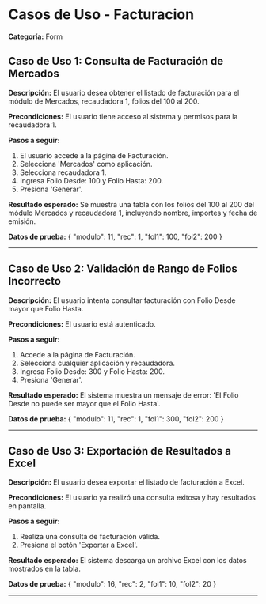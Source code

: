 # Casos de Uso - Facturacion

**Categoría:** Form

## Caso de Uso 1: Consulta de Facturación de Mercados

**Descripción:** El usuario desea obtener el listado de facturación para el módulo de Mercados, recaudadora 1, folios del 100 al 200.

**Precondiciones:**
El usuario tiene acceso al sistema y permisos para la recaudadora 1.

**Pasos a seguir:**
1. El usuario accede a la página de Facturación.
2. Selecciona 'Mercados' como aplicación.
3. Selecciona recaudadora 1.
4. Ingresa Folio Desde: 100 y Folio Hasta: 200.
5. Presiona 'Generar'.

**Resultado esperado:**
Se muestra una tabla con los folios del 100 al 200 del módulo Mercados y recaudadora 1, incluyendo nombre, importes y fecha de emisión.

**Datos de prueba:**
{ "modulo": 11, "rec": 1, "fol1": 100, "fol2": 200 }

---

## Caso de Uso 2: Validación de Rango de Folios Incorrecto

**Descripción:** El usuario intenta consultar facturación con Folio Desde mayor que Folio Hasta.

**Precondiciones:**
El usuario está autenticado.

**Pasos a seguir:**
1. Accede a la página de Facturación.
2. Selecciona cualquier aplicación y recaudadora.
3. Ingresa Folio Desde: 300 y Folio Hasta: 200.
4. Presiona 'Generar'.

**Resultado esperado:**
El sistema muestra un mensaje de error: 'El Folio Desde no puede ser mayor que el Folio Hasta'.

**Datos de prueba:**
{ "modulo": 11, "rec": 1, "fol1": 300, "fol2": 200 }

---

## Caso de Uso 3: Exportación de Resultados a Excel

**Descripción:** El usuario desea exportar el listado de facturación a Excel.

**Precondiciones:**
El usuario ya realizó una consulta exitosa y hay resultados en pantalla.

**Pasos a seguir:**
1. Realiza una consulta de facturación válida.
2. Presiona el botón 'Exportar a Excel'.

**Resultado esperado:**
El sistema descarga un archivo Excel con los datos mostrados en la tabla.

**Datos de prueba:**
{ "modulo": 16, "rec": 2, "fol1": 10, "fol2": 20 }

---

